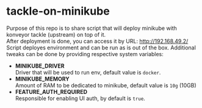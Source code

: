 # tackle-on-minikube
Purpose of this repo is to share script that will deploy minikube with konveyor tackle (upstream) on top of it.  
After deployment is done, you can access it by URL: http://192.168.49.2/  
Script deployes environment and can be run as is out of the box. Additional tweaks can be done by providing respective system variables: 
+ __MINIKUBE_DRIVER__  
Driver that will be used to run env, default value is `docker`. 
+ __MINIKUBE_MEMORY__  
Amount of RAM to be dedicated to minikube, default value is `10g` (10GB)
+ __FEATURE_AUTH_REQUIRED__  
Responsible for enabling UI auth, by default is `true`.
